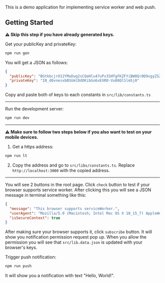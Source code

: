This is a demo application for implementing service worker and web push.

## Getting Started

**⚠️ Skip this step if you have already generated keys.**

Get your publicKey and privateKey:

```bash
npm run gen
```

You will get a JSON as follows:

```json
{
  "publicKey": "BGtkbcjrO12YMoDuq2sCQeHlu47uPx3SHTgFKZFYiBW8Qr0D9vgyZSZPdw6_4ZFEI9Snk1VEAj2qTYI1I1YxBXE",
  "privateKey": "I0_d0vnesxbBSUmlDdOKibGo6vEXRO-Vu88QlSlm5j0"
}
```

Copy and paste both of keys to each constants in `src/lib/constants.ts`

<hr />

Run the development server:

```bash
npm run dev
```

<hr />

**⚠️ Make sure to follow two steps below if you also want to test on your mobile devices.**

1. Get a https address:

```bash
npm run lt
```

2. Copy the address and go to `src/libs/constants.ts`. Replace `http://localhost:3000` with the copied address.

<hr />

You will see 2 buttons in the root page. Click `check` button to test if your browser supports service worker. After clicking this you will see a JSON message in terminal something like this:

```json
{
  "message": "This browser supports serviceWorker.",
  "userAgent": "Mozilla/5.0 (Macintosh; Intel Mac OS X 10_15_7) AppleWebKit/537.36 (KHTML, like Gecko) Chrome/112.0.0.0 Safari/537.36",
  "isSecureContext": true
}
```

After making sure your browser supports it, click `subscribe` button. It will show you notification permission request pop up.
When you allow the permission you will see that `src/lib.data.json` is updated with your browser's keys.

Trigger push notification:

```bash
npm run push
```

It will show you a notification with text "Hello, World!".
